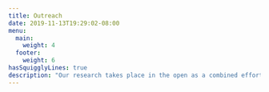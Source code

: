 ```yaml
---
title: Outreach
date: 2019-11-13T19:29:02-08:00
menu:
  main:
    weight: 4
  footer:
    weight: 6
hasSquigglyLines: true
description: "Our research takes place in the open as a combined effort with external researchers and the academic community.  These connections take many forms, depending on the field and the research direction."
---
```

